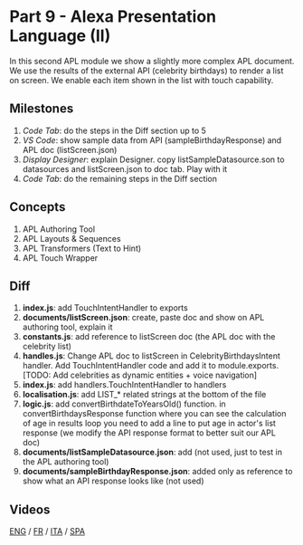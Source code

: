 # Part 9 - Alexa Presentation Language (II)

In this second APL module we show a slightly more complex APL document. We use the results of the external API (celebrity birthdays) to render a list on screen. We enable each item shown in the list with touch capability.

## Milestones

1. *Code Tab*: do the steps in the Diff section up to 5
2. *VS Code*: show sample data from API (sampleBirthdayResponse) and APL doc (listScreen.json)
3. *Display Designer*: explain Designer. copy listSampleDatasource.son to datasources and listScreen.json to doc tab. Play with it
4. *Code Tab*: do the remaining steps in the Diff section

## Concepts

1. APL Authoring Tool
2. APL Layouts & Sequences
3. APL Transformers (Text to Hint)
4. APL Touch Wrapper

## Diff

1. **index.js**: add TouchIntentHandler to exports
2. **documents/listScreen.json**: create, paste doc and show on APL authoring tool, explain it
3. **constants.js**: add reference to listScreen doc (the APL doc with the celebrity list)
4. **handles.js**: Change APL doc to listScreen in CelebrityBirthdaysIntent handler. Add TouchIntentHandler code and add it to module.exports. [TODO: Add celebrities as dynamic entities + voice navigation]
5. **index.js**: add handlers.TouchIntentHandler to handlers
6. **localisation.js**: add LIST_* related strings at the bottom of the file
7. **logic.js**: add convertBirthdateToYearsOld() function. in convertBirthdaysResponse function where you can see the calculation of age in results loop you need to add a line to put age in actor's list response (we modify the API response format to better suit our APL doc)
8. **documents/listSampleDatasource.json**: add (not used, just to test in the APL authoring tool)
9. **documents/sampleBirthdayResponse.json**: added only as reference to show what an API response looks like (not used)

## Videos

[ENG](https://alexa.design/zerotohero9) / [FR](https://alexa.design/fr_zerotohero9) / [ITA](https://alexa.design/it_zerotohero9) / [SPA](../README_ES.md)
